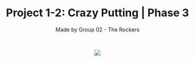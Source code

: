 <h1 align="center"> Project 1-2: Crazy Putting | Phase 3</h1>
<p align="center">Made by Group 02 - The Rockers</p><br>
<p align="center"><img src="https://i.imgur.com/EkfClq5.png"></p>
